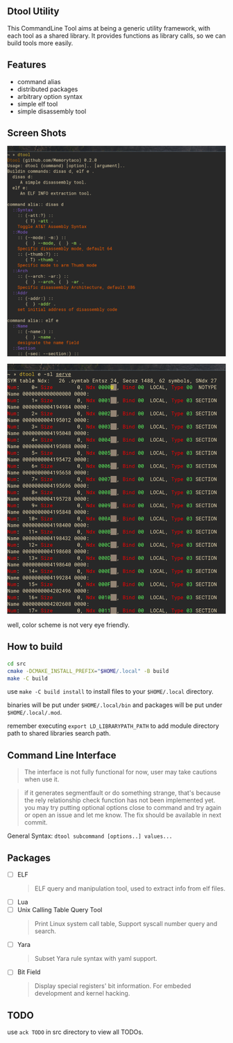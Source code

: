 ## Dtool Utility

This CommandLine Tool aims at being a generic utility framework, with each tool as a shared library. It provides functions as library calls, so we can build tools more easily.

## Features

- command alias
- distributed packages
- arbitrary option syntax
- simple elf tool
- simple disassembly tool

## Screen Shots

![help info](./images/helpinfo.png)

![symbol list](./images/symbol.png)

well, color scheme is not very eye friendly.

## How to build

``` bash
cd src
cmake -DCMAKE_INSTALL_PREFIX="$HOME/.local" -B build
make -C build
```

use `make -C build install` to install files to your `$HOME/.local` directory.

binaries will be put under `$HOME/.local/bin` and packages will be put under `$HOME/.local/.mod`.

remember executing `export LD_LIBRARYPATH_PATH` to add module directory path to shared libraries search path.

## Command Line Interface

> The interface is not fully functional for now, user may take cautions when use it.

> if it generates segmentfault or do something strange, that's because the rely relationship check function has not been implemented yet. you may try putting optional options close to command and try again or open an issue and let me know. The fix should be available in next commit.

General Syntax: `dtool subcommand [options..] values...`

## Packages

- [ ] ELF
  > ELF query and manipulation tool, used to extract info from elf files.
- [ ] Lua
- [ ] Unix Calling Table Query Tool
  > Print Linux system call table, Support syscall number query and search.
- [ ] Yara
  > Subset Yara rule syntax with yaml support.
- [ ] Bit Field
  > Display special registers' bit information. For embeded development and kernel hacking.

## TODO

use `ack TODO` in src directory to view all TODOs.
